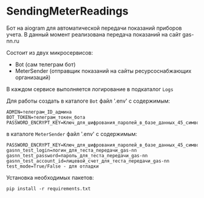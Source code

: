 # SendingMeterReadings
Бот на aiogram для автоматической передачи показаний приборов учета. В данный момент реализована передача показаний на сайт gas-nn.ru

Состоит из двух микросервисов:
- Bot (сам телеграм бот)
- MeterSender (отправщик показаний на сайты ресурсоснабжающих организаций)

В каждом сервисе выполняется логирование в подкаталог `Logs`

Для работы создать в каталоге `Bot` файл '.env' с содержимым:
```
ADMIN=телеграм_ID_админа
BOT_TOKEN=телеграм_токен_бота
PASSWORD_ENCRYPT_KEY=Ключ_для_шифрования_паролей_в_базе_данных_45_символов
```

в каталоге `MeterSender` файл '.env' с содержимым:
```
PASSWORD_ENCRYPT_KEY=Ключ_для_шифрования_паролей_в_базе_данных_45_символов
gasnn_test_login=логин_для_теста_передачи_gas-nn
gasnn_test_password=пароль_для_теста_передачи_gas-nn
gasnn_test_account_id=лицевой_счет_для_теста_передачи_gas-nn
test_mode=True/False - для отладки
```

Установка необходимых пакетов:
```pycon
pip install -r requirements.txt
```

